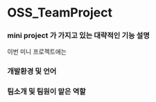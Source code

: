 # OSS_TeamProject


### mini project 가 가지고 있는 대략적인 기능 설명

이번 미니 프로젝트에는 

### 개발환경 및 언어

### 팀소개 및 팀원이 맡은 역할